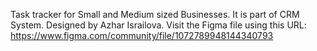 Task tracker for Small and Medium sized Businesses. It is part of CRM System. Designed by 
Azhar Israilova. Visit the Figma file using this URL: 
https://www.figma.com/community/file/1072789948144340793
